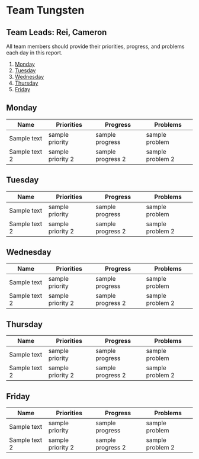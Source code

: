 # Team Tungsten
## Team Leads: Rei, Cameron

All team members should provide their priorities, progress, and problems each day in this report.

1. [Monday](#monday)
2. [Tuesday](#tuesday)
3. [Wednesday](#wednesday)
4. [Thursday](#thursday)
5. [Friday](#friday)


## Monday
| Name        | Priorities  | Progress | Problems |
| ----------- | ----------- | -------- | -------- |
|      Sample text       |   sample priority          |     sample progress     |      sample problem    |
|      Sample text 2      |   sample priority 2         |     sample progress 2     |      sample problem 2   |

## Tuesday
| Name        | Priorities  | Progress | Problems |
| ----------- | ----------- | -------- | -------- |
|      Sample text       |   sample priority          |     sample progress     |      sample problem    |
|      Sample text 2      |   sample priority 2         |     sample progress 2     |      sample problem 2   |

## Wednesday
| Name        | Priorities  | Progress | Problems |
| ----------- | ----------- | -------- | -------- |
|      Sample text       |   sample priority          |     sample progress     |      sample problem    |
|      Sample text 2      |   sample priority 2         |     sample progress 2     |      sample problem 2   |


## Thursday
| Name        | Priorities  | Progress | Problems |
| ----------- | ----------- | -------- | -------- |
|      Sample text       |   sample priority          |     sample progress     |      sample problem    |
|      Sample text 2      |   sample priority 2         |     sample progress 2     |      sample problem 2   |

## Friday
| Name        | Priorities  | Progress | Problems |
| ----------- | ----------- | -------- | -------- |
|      Sample text       |   sample priority          |     sample progress     |      sample problem    |
|      Sample text 2      |   sample priority 2         |     sample progress 2     |      sample problem 2   |